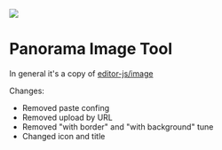 ![](https://badgen.net/badge/Editor.js/v2.0/blue)

# Panorama Image Tool

In general it's a copy of [editor-js/image](https://github.com/editor-js/image)

Changes:
* Removed paste confing
* Removed upload by URL
* Removed "with border" and "with background" tune
* Changed icon and title